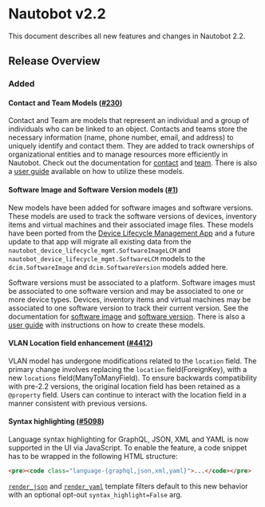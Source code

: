 <!-- markdownlint-disable MD024 -->

# Nautobot v2.2

This document describes all new features and changes in Nautobot 2.2.

## Release Overview

### Added

#### Contact and Team Models ([#230](https://github.com/nautobot/nautobot/issues/230))

Contact and Team are models that represent an individual and a group of individuals who can be linked to an object. Contacts and teams store the necessary information (name, phone number, email, and address) to uniquely identify and contact them. They are added to track ownerships of organizational entities and to manage resources more efficiently in Nautobot. Check out the documentation for [contact](../user-guide/core-data-model/extras/contact.md) and [team](../user-guide/core-data-model/extras/team.md). There is also a [user guide](../user-guide/feature-guides/contact-and-team.md) available on how to utilize these models.

#### Software Image and Software Version models ([#1](https://github.com/nautobot/nautobot/issues/1))

New models have been added for software images and software versions. These models are used to track the software versions of devices, inventory items and virtual machines and their associated image files. These models have been ported from the [Device Lifecycle Management App](https://github.com/nautobot/nautobot-app-device-lifecycle-mgmt/) and a future update to that app will migrate all existing data from the `nautobot_device_lifecycle_mgmt.SoftwareImageLCM` and `nautobot_device_lifecycle_mgmt.SoftwareLCM` models to the `dcim.SoftwareImage` and `dcim.SoftwareVersion` models added here.

Software versions must be associated to a platform. Software images must be associated to one software version and may be associated to one or more device types. Devices, inventory items and virtual machines may be associated to one software version to track their current version. See the documentation for [software image](../user-guide/core-data-model/dcim/softwareimage.md) and [software version](../user-guide/core-data-model/dcim/softwareversion.md). There is also a [user guide](../user-guide/feature-guides/software-images-and-versions.md) with instructions on how to create these models.

#### VLAN Location field enhancement ([#4412](https://github.com/nautobot/nautobot/issues/4412))

VLAN model has undergone modifications related to the `location` field. The primary change involves replacing the `location` field(ForeignKey), with a new `locations` field(ManyToManyField). To ensure backwards compatibility with pre-2.2 versions, the original location field has been retained as a `@property` field. Users can continue to interact with the location field in a manner consistent with previous versions.

#### Syntax highlighting ([#5098](https://github.com/nautobot/nautobot/issues/5098))

Language syntax highlighting for GraphQL, JSON, XML and YAML is now supported in the UI via JavaScript. To enable the feature, a code snippet has to be wrapped in the following HTML structure:

```html
<pre><code class="language-{graphql,json,xml,yaml}">...</code></pre>
```

[`render_json`](../user-guide/platform-functionality/template-filters.md#render_json) and [`render_yaml`](../user-guide/platform-functionality/template-filters.md#render_yaml) template filters default to this new behavior with an optional opt-out `syntax_highlight=False` arg.
